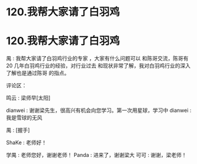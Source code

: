 # 120.我帮大家请了白羽鸡

# 120.我帮大家请了白羽鸡

禺 : 我帮大家请了白羽鸡行业的专家 ，大家有什么问题可以 和陈哥交流，陈哥有 20 几年白羽鸡行业的经验，对行业过去 和现状非常了解，我对白羽鸡行业的深入了解也是通过陈哥 的指点。

评论区：

鸣云 : 梁师早[太阳]

dianwei : 谢谢梁先生，很高兴有机会向您学习。第一次用星球，学习中 dianwei : 我是雪球的无风

禺 : [握手]

ShaKe : 老师好！

学禺 : 老师您好，谢谢老师！ Panda : 进来了，谢谢梁大 可可 : 谢谢，梁老师！